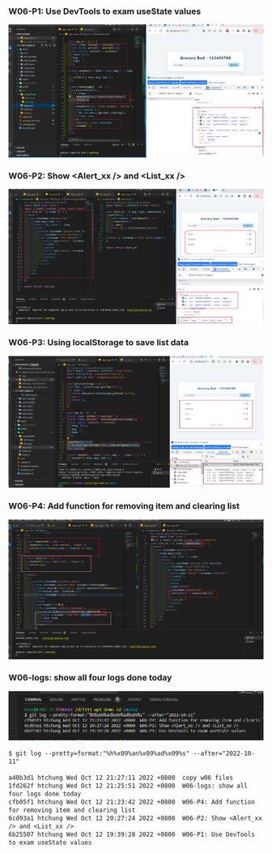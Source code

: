 ### W06-P1: Use DevTools to exam useState values

![](w06-p1.png)

### W06-P2: Show <Alert_xx /> and <List_xx />

![](w06-p2.png)

### W06-P3: Using localStorage to save list data

![](w06-p3.png)

### W06-P4: Add function for removing item and clearing list

![](w06-p4.png)

### W06-logs: show all four logs done today

![](w06-logs.png)

```
$ git log --pretty=format:"%h%x09%an%x09%ad%x09%s" --after="2022-10-11"

a40b3d1 htchung Wed Oct 12 21:27:11 2022 +0800  copy w06 files
1fd262f htchung Wed Oct 12 21:25:51 2022 +0800  W06-logs: show all four logs done today
cfb05f1 htchung Wed Oct 12 21:23:42 2022 +0800  W06-P4: Add function for removing item and clearing list
6cd93a1 htchung Wed Oct 12 20:27:24 2022 +0800  W06-P2: Show <Alert_xx /> and <List_xx />
6b25507 htchung Wed Oct 12 19:39:28 2022 +0800  W06-P1: Use DevTools to exam useState values
```
